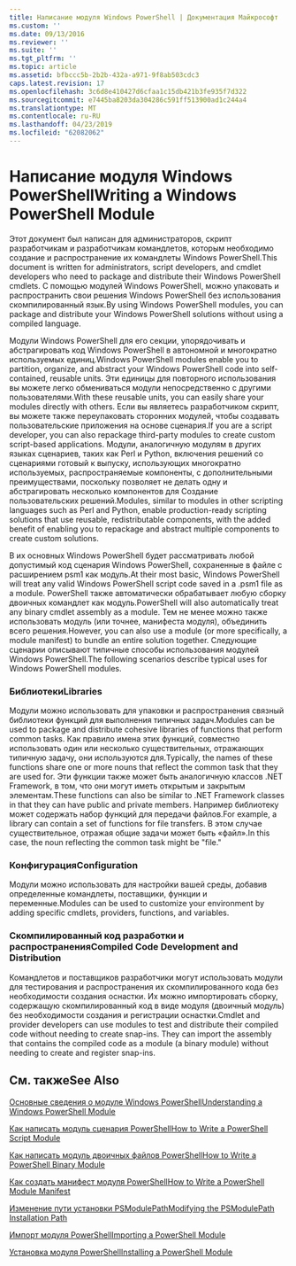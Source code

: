 ```yaml
---
title: Написание модуля Windows PowerShell | Документация Майкрософт
ms.custom: ''
ms.date: 09/13/2016
ms.reviewer: ''
ms.suite: ''
ms.tgt_pltfrm: ''
ms.topic: article
ms.assetid: bfbccc5b-2b2b-432a-a971-9f8ab503cdc3
caps.latest.revision: 17
ms.openlocfilehash: 3c6d8e410427d6cfaa1c15db421b3fe935f7d322
ms.sourcegitcommit: e7445ba8203da304286c591ff513900ad1c244a4
ms.translationtype: MT
ms.contentlocale: ru-RU
ms.lasthandoff: 04/23/2019
ms.locfileid: "62082062"
---
```

# <a name="writing-a-windows-powershell-module"></a><span data-ttu-id="7a4f0-102">Написание модуля Windows PowerShell</span><span class="sxs-lookup"><span data-stu-id="7a4f0-102">Writing a Windows PowerShell Module</span></span>

<span data-ttu-id="7a4f0-103">Этот документ был написан для администраторов, скрипт разработчикам и разработчикам командлетов, которым необходимо создание и распространение их командлеты Windows PowerShell.</span><span class="sxs-lookup"><span data-stu-id="7a4f0-103">This document is written for administrators, script developers, and cmdlet developers who need to package and distribute their Windows PowerShell cmdlets.</span></span> <span data-ttu-id="7a4f0-104">С помощью модулей Windows PowerShell, можно упаковать и распространить свои решения Windows PowerShell без использования скомпилированный язык.</span><span class="sxs-lookup"><span data-stu-id="7a4f0-104">By using Windows PowerShell modules, you can package and distribute your Windows PowerShell solutions without using a compiled language.</span></span>

<span data-ttu-id="7a4f0-105">Модули Windows PowerShell для его секции, упорядочивать и абстрагировать код Windows PowerShell в автономной и многократно используемых единиц.</span><span class="sxs-lookup"><span data-stu-id="7a4f0-105">Windows PowerShell modules enable you to partition, organize, and abstract your Windows PowerShell code into self-contained, reusable units.</span></span> <span data-ttu-id="7a4f0-106">Эти единицы для повторного использования вы можете легко обмениваться модули непосредственно с другими пользователями.</span><span class="sxs-lookup"><span data-stu-id="7a4f0-106">With these reusable units, you can easily share your modules directly with others.</span></span> <span data-ttu-id="7a4f0-107">Если вы являетесь разработчиком скрипт, вы можете также переупаковать сторонних модулей, чтобы создавать пользовательские приложения на основе сценария.</span><span class="sxs-lookup"><span data-stu-id="7a4f0-107">If you are a script developer, you can also repackage third-party modules to create custom script-based applications.</span></span> <span data-ttu-id="7a4f0-108">Модули, аналогичную модулям в других языках сценариев, таких как Perl и Python, включения решений со сценариями готовый к выпуску, использующих многократно используемых, распространяемые компоненты, с дополнительными преимуществами, поскольку позволяет не делать одну и абстрагировать несколько компонентов для Создание пользовательских решений.</span><span class="sxs-lookup"><span data-stu-id="7a4f0-108">Modules, similar to modules in other scripting languages such as Perl and Python, enable production-ready scripting solutions that use reusable, redistributable components, with the added benefit of enabling you to repackage and abstract multiple components to create custom solutions.</span></span>

<span data-ttu-id="7a4f0-109">В их основных Windows PowerShell будет рассматривать любой допустимый код сценария Windows PowerShell, сохраненные в файле с расширением psm1 как модуль.</span><span class="sxs-lookup"><span data-stu-id="7a4f0-109">At their most basic, Windows PowerShell will treat any valid Windows PowerShell script code saved in a .psm1 file as a module.</span></span> <span data-ttu-id="7a4f0-110">PowerShell также автоматически обрабатывает любую сборку двоичных командлет как модуль.</span><span class="sxs-lookup"><span data-stu-id="7a4f0-110">PowerShell will also automatically treat any binary cmdlet assembly as a module.</span></span> <span data-ttu-id="7a4f0-111">Тем не менее можно также использовать модуль (или точнее, манифеста модуля), объединить всего решения.</span><span class="sxs-lookup"><span data-stu-id="7a4f0-111">However, you can also use a module (or more specifically, a module manifest) to bundle an entire solution together.</span></span> <span data-ttu-id="7a4f0-112">Следующие сценарии описывают типичные способы использования модулей Windows PowerShell.</span><span class="sxs-lookup"><span data-stu-id="7a4f0-112">The following scenarios describe typical uses for Windows PowerShell modules.</span></span>

### <a name="libraries"></a><span data-ttu-id="7a4f0-113">Библиотеки</span><span class="sxs-lookup"><span data-stu-id="7a4f0-113">Libraries</span></span>

<span data-ttu-id="7a4f0-114">Модули можно использовать для упаковки и распространения связный библиотеки функций для выполнения типичных задач.</span><span class="sxs-lookup"><span data-stu-id="7a4f0-114">Modules can be used to package and distribute cohesive libraries of functions that perform common tasks.</span></span> <span data-ttu-id="7a4f0-115">Как правило имена этих функций, совместно использовать один или несколько существительных, отражающих типичную задачу, они используются для.</span><span class="sxs-lookup"><span data-stu-id="7a4f0-115">Typically, the names of these functions share one or more nouns that reflect the common task that they are used for.</span></span> <span data-ttu-id="7a4f0-116">Эти функции также может быть аналогичную классов .NET Framework, в том, что они могут иметь открытым и закрытым элементам.</span><span class="sxs-lookup"><span data-stu-id="7a4f0-116">These functions can also be similar to .NET Framework classes in that they can have public and private members.</span></span> <span data-ttu-id="7a4f0-117">Например библиотеку может содержать набор функций для передачи файлов.</span><span class="sxs-lookup"><span data-stu-id="7a4f0-117">For example, a library can contain a set of functions for file transfers.</span></span> <span data-ttu-id="7a4f0-118">В этом случае существительное, отражая общие задачи может быть «файл».</span><span class="sxs-lookup"><span data-stu-id="7a4f0-118">In this case, the noun reflecting the common task might be "file."</span></span>

### <a name="configuration"></a><span data-ttu-id="7a4f0-119">Конфигурация</span><span class="sxs-lookup"><span data-stu-id="7a4f0-119">Configuration</span></span>

<span data-ttu-id="7a4f0-120">Модули можно использовать для настройки вашей среды, добавив определенные командлеты, поставщики, функции и переменные.</span><span class="sxs-lookup"><span data-stu-id="7a4f0-120">Modules can be used to customize your environment by adding specific cmdlets, providers, functions, and variables.</span></span>

### <a name="compiled-code-development-and-distribution"></a><span data-ttu-id="7a4f0-121">Скомпилированный код разработки и распространения</span><span class="sxs-lookup"><span data-stu-id="7a4f0-121">Compiled Code Development and Distribution</span></span>

<span data-ttu-id="7a4f0-122">Командлетов и поставщиков разработчики могут использовать модули для тестирования и распространения их скомпилированного кода без необходимости создания оснастки. Их можно импортировать сборку, содержащую скомпилированный код в виде модуля (двоичный модуль) без необходимости создания и регистрации оснастки.</span><span class="sxs-lookup"><span data-stu-id="7a4f0-122">Cmdlet and provider developers can use modules to test and distribute their compiled code without needing to create snap-ins. They can import the assembly that contains the compiled code as a module (a binary module) without needing to create and register snap-ins.</span></span>

## <a name="see-also"></a><span data-ttu-id="7a4f0-123">См. также</span><span class="sxs-lookup"><span data-stu-id="7a4f0-123">See Also</span></span>

[<span data-ttu-id="7a4f0-124">Основные сведения о модуле Windows PowerShell</span><span class="sxs-lookup"><span data-stu-id="7a4f0-124">Understanding a Windows PowerShell Module</span></span>](./understanding-a-windows-powershell-module.md)

[<span data-ttu-id="7a4f0-125">Как написать модуль сценария PowerShell</span><span class="sxs-lookup"><span data-stu-id="7a4f0-125">How to Write a PowerShell Script Module</span></span>](./how-to-write-a-powershell-script-module.md)

[<span data-ttu-id="7a4f0-126">Как написать модуль двоичных файлов PowerShell</span><span class="sxs-lookup"><span data-stu-id="7a4f0-126">How to Write a PowerShell Binary Module</span></span>](./how-to-write-a-powershell-binary-module.md)

[<span data-ttu-id="7a4f0-127">Как создать манифест модуля PowerShell</span><span class="sxs-lookup"><span data-stu-id="7a4f0-127">How to Write a PowerShell Module Manifest</span></span>](http://msdn.microsoft.com/en-us/abe4c24b-e64e-4a61-81d5-18c4fceba0b6)

[<span data-ttu-id="7a4f0-128">Изменение пути установки PSModulePath</span><span class="sxs-lookup"><span data-stu-id="7a4f0-128">Modifying the PSModulePath Installation Path</span></span>](./modifying-the-psmodulepath-installation-path.md)

[<span data-ttu-id="7a4f0-129">Импорт модуля PowerShell</span><span class="sxs-lookup"><span data-stu-id="7a4f0-129">Importing a PowerShell Module</span></span>](./importing-a-powershell-module.md)

[<span data-ttu-id="7a4f0-130">Установка модуля PowerShell</span><span class="sxs-lookup"><span data-stu-id="7a4f0-130">Installing a PowerShell Module</span></span>](./installing-a-powershell-module.md)
